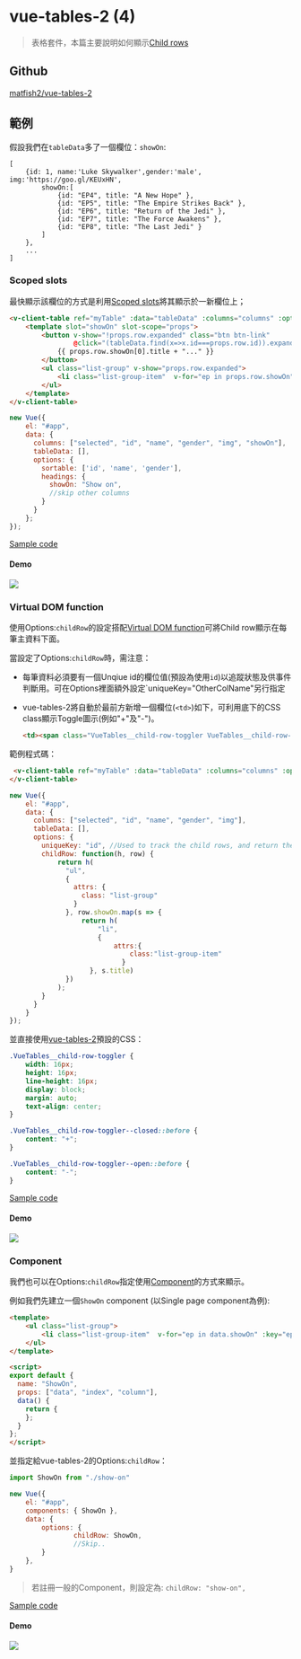 # vue-tables-2 (4)

> 表格套件，本篇主要說明如何顯示[Child rows](https://github.com/matfish2/vue-tables-2#child-rows)

## Github

[matfish2/vue-tables-2](https://github.com/matfish2/vue-tables-2)


## 範例

假設我們在`tableData`多了一個欄位：`showOn`:

```
[
    {id: 1, name:'Luke Skywalker',gender:'male', img:'https://goo.gl/KEUxHN', 
        showOn:[
            {id: "EP4", title: "A New Hope" },
            {id: "EP5", title: "The Empire Strikes Back" },
            {id: "EP6", title: "Return of the Jedi" },
            {id: "EP7", title: "The Force Awakens" },
            {id: "EP8", title: "The Last Jedi" }
        ]
    },
    ...
]
```


### Scoped slots

最快顯示該欄位的方式是利用[Scoped slots](https://github.com/matfish2/vue-tables-2#scoped-slots)將其顯示於一新欄位上；

```html
<v-client-table ref="myTable" :data="tableData" :columns="columns" :options="options">
    <template slot="showOn" slot-scope="props">
        <button v-show="!props.row.expanded" class="btn btn-link" 
                @click="(tableData.find(x=>x.id===props.row.id)).expanded=true">
            {{ props.row.showOn[0].title + "..." }}
        </button>
        <ul class="list-group" v-show="props.row.expanded">
            <li class="list-group-item"  v-for="ep in props.row.showOn" :key="ep.id">{{ep.title}}</li>
        </ul>
    </template>
</v-client-table>
```

```javascript
new Vue({
    el: "#app",
    data: {
      columns: ["selected", "id", "name", "gender", "img", "showOn"],
      tableData: [],
      options: {
        sortable: ['id', 'name', 'gender'],
        headings: {
          showOn: "Show on",
          //skip other columns
        }
      }
    };
});
```

[Sample code](https://github.com/KarateJB/eBooks/blob/master/Vue.js/23.%20vue-tables-2%20(4)/sample%20code/app/src/components/scoped-slot-demo.vue)

#### Demo

![](assets/demo1.gif)


### Virtual DOM function 

使用Options:`childRow`的設定搭配[Virtual DOM function](https://github.com/matfish2/vue-tables-2#virtual-dom-functions)可將Child row顯示在每筆主資料下面。

當設定了Options:`childRow`時，需注意：

* 每筆資料必須要有一個Unqiue id的欄位值(預設為使用`id`)以追蹤狀態及供事件判斷用。可在Options裡面額外設定`uniqueKey="OtherColName"另行指定
* vue-tables-2將自動於最前方新增一個欄位(`<td>`)如下，可利用底下的CSS class顯示Toggle圖示(例如"+"及"-")。

    ```html
    <td><span class="VueTables__child-row-toggler VueTables__child-row-toggler--closed"></span></td>
    ```

範例程式碼：

```html
 <v-client-table ref="myTable" :data="tableData" :columns="columns" :options="options">
</v-client-table>
```

```javascript
new Vue({
    el: "#app",
    data: {
      columns: ["selected", "id", "name", "gender", "img"],
      tableData: [],
      options: {
        uniqueKey: "id", //Used to track the child rows, and return the original row in row click event
        childRow: function(h, row) {
            return h(
              "ul",
              {
                attrs: {
                  class: "list-group"
                }
              }, row.showOn.map(s => {
                  return h(
                      "li", 
                      {
                          attrs:{
                              class:"list-group-item"
                            }
                    }, s.title)
              })
            );
        }
      }
    }
});
```


並直接使用[vue-tables-2](https://github.com/matfish2/vue-tables-2#child-rows)預設的CSS：

```css
.VueTables__child-row-toggler {
    width: 16px;
    height: 16px;
    line-height: 16px;
    display: block;
    margin: auto;
    text-align: center;
}

.VueTables__child-row-toggler--closed::before {
    content: "+";
}

.VueTables__child-row-toggler--open::before {
    content: "-";
}
```

[Sample code](https://github.com/KarateJB/eBooks/blob/master/Vue.js/23.%20vue-tables-2%20(4)/sample%20code/app/src/components/vdom-demo.vue)

#### Demo

![](assets/demo2.gif)




### Component

我們也可以在Options:`childRow`指定使用[Component](https://github.com/matfish2/vue-tables-2#vue-components)的方式來顯示。

例如我們先建立一個`ShowOn` component (以Single page component為例): 

```html
<template>
    <ul class="list-group">
        <li class="list-group-item"  v-for="ep in data.showOn" :key="ep.id">{{ep.title}}</li>
    </ul>
</template>

<script>
export default {
  name: "ShowOn",
  props: ["data", "index", "column"],
  data() {
    return {
    };
  }
};
</script>
```

並指定給vue-tables-2的Options:`childRow`：

```javascript
import ShowOn from "./show-on"

new Vue({
    el: "#app",
    components: { ShowOn },
    data: {
        options: {
                childRow: ShowOn,
                //Skip..
        }
    },
}
```

> 若註冊一般的Component，則設定為: `childRow: "show-on",`


[Sample code](https://github.com/KarateJB/eBooks/blob/master/Vue.js/23.%20vue-tables-2%20(4)/sample%20code/app/src/components/component-demo.vue)

#### Demo

![](assets/demo3.gif)
